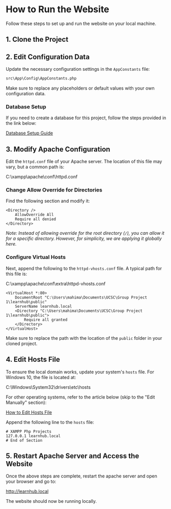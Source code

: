 # How to Run the Website

Follow these steps to set up and run the website on your local machine.

## 1. Clone the Project

## 2. Edit Configuration Data

Update the necessary configuration settings in the `AppConstants` file:

```bash
src\App\Config\AppConstants.php
```

Make sure to replace any placeholders or default values with your own configuration data.

### **Database Setup**

If you need to create a database for this project, follow the steps provided in the link below:

[Database Setup Guide](https://github.com/mahima-ucsc/LearnHub/blob/develop/docs/database.md)

## 3. Modify Apache Configuration

Edit the `httpd.conf` file of your Apache server. The location of this file may vary, but a common path is:

C:\xampp\apache\conf\httpd.conf

### Change Allow Override for Directories

Find the following section and modify it:

```
<Directory />
    AllowOverride All
    Require all denied
</Directory>
```

*Note: Instead of allowing override for the root directory (`/`), you can allow it for a specific directory. However, for simplicity, we are applying it globally here.*

### Configure Virtual Hosts

Next, append the following to the `httpd-vhosts.conf` file. A typical path for this file is:

C:\xampp\apache\conf\extra\httpd-vhosts.conf
```
<VirtualHost *:80>
    DocumentRoot "C:\Users\mahima\Documents\UCSC\Group Project 1\learnhub\public"
    ServerName learnhub.local
    <Directory "C:\Users\mahima\Documents\UCSC\Group Project 1\learnhub\public">
        Require all granted
    </Directory>
</VirtualHost>
```

Make sure to replace the path with the location of the `public` folder in your cloned project.

## 4. Edit Hosts File

To ensure the local domain works, update your system's `hosts` file. For Windows 10, the file is located at:

C:\Windows\System32\drivers\etc\hosts

For other operating systems, refer to the article below (skip to the "Edit Manually" section):

[How to Edit Hosts File](https://www.hostinger.com/tutorials/how-to-edit-hosts-file)

Append the following line to the `hosts` file:

```
# XAMPP Php Projects  
127.0.0.1 learnhub.local  
# End of Section
```

## 5. Restart Apache Server and Access the Website

Once the above steps are complete, restart the apache server and open your browser and go to:

http://learnhub.local

The website should now be running locally.